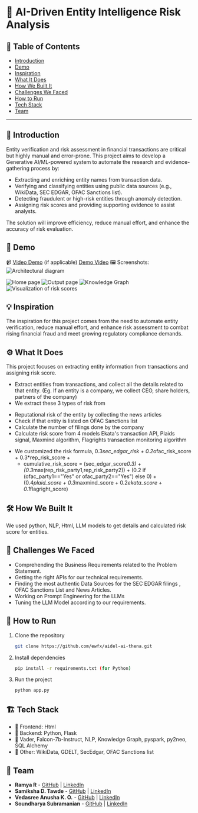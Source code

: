 # 🚀 AI-Driven Entity Intelligence Risk Analysis

## 📌 Table of Contents
- [Introduction](#introduction)
- [Demo](#demo)
- [Inspiration](#inspiration)
- [What It Does](#what-it-does)
- [How We Built It](#how-we-built-it)
- [Challenges We Faced](#challenges-we-faced)
- [How to Run](#how-to-run)
- [Tech Stack](#tech-stack)
- [Team](#team)

---

## 🎯 Introduction
Entity verification and risk assessment in financial transactions are critical but highly manual and error-prone. This project aims to develop a Generative AI/ML-powered system to automate the research and evidence-gathering process by:
 * Extracting and enriching entity names from transaction data.
 * Verifying and classifying entities using public data sources (e.g., WikiData, SEC EDGAR, OFAC Sanctions list).
 * Detecting fraudulent or high-risk entities through anomaly detection.
 * Assigning risk scores and providing supporting evidence to assist analysts.

The solution will improve efficiency, reduce manual effort, and enhance the accuracy of risk evaluation.

## 🎥 Demo 
📹 [Video Demo](#) (if applicable)
[Demo Video]([url](https://drive.google.com/file/d/1qC-DzEj6brbcQiviQsYawH7Zp8Oa8tMR/view?usp=drive_link))
🖼️ Screenshots:
![Architectural diagram](https://github.com/user-attachments/assets/478c4cad-4a1b-469c-ae8f-bec9c71e8b39)

![Home page](https://github.com/user-attachments/assets/4b6f737d-a5eb-4cbe-9c6a-5f27c0baa5ff)
![Output page](https://github.com/user-attachments/assets/c765d87d-ff33-4cf9-8dd4-376f43d4b249)
![Knowledge Graph](https://github.com/user-attachments/assets/f3ea2012-a0cc-4c8a-8062-9bcf0de69d09)
![Visualization of risk scores](https://github.com/user-attachments/assets/c2c09e32-0bbf-42d6-9695-69c3b68645ee)




## 💡 Inspiration
The inspiration for this project comes from the need to automate entity verification, reduce manual effort, and enhance risk assessment to combat rising financial fraud and meet growing regulatory compliance demands.

## ⚙️ What It Does
This project focuses on extracting entity information from transactions and assigning risk score.
* Extract entities from transactions, and collect all the details related to that entity. (Eg. If an entity is a company, we collect CEO, share holders, partners of the company)
* We extract these 3 types of risk from
 - Reputational risk of the entity by collecting the news articles 
 - Check if that entity is listed on OFAC Sanctions list
 - Calculate the number of filings done by the company
 - Calculate risk score from 4 models Ekata's transaction API, Plaids signal, Maxmind algorithm, Flagrights transaction monitoring algorithm
* We customized the risk formula, 0.3*sec_edgar_risk + 0.2*ofac_risk_score + 0.3*rep_risk_score +
  - cumulative_risk_score = (sec_edgar_score*0.3) + (0.3*max(rep_risk_party1,rep_risk_party2)) + (0.2 if (ofac_party1=="Yes" or ofac_party2=="Yes") else 0) + (0.4*plaid_score + 0.3*maxmind_score + 0.2*ekata_score + 0.1*flagright_score)

## 🛠️ How We Built It
We used python, NLP, Html, LLM models to get details and calculated risk score for entities.

## 🚧 Challenges We Faced
* Comprehending the Business Requirements related to the Problem Statement.
* Getting the right APIs for our technical requirements.
* Finding the most authentic Data Sources for the SEC EDGAR filings , OFAC Sanctions List and News Articles.
* Working on Prompt Engineering for the LLMs
* Tuning the LLM Model according to our requirements.

## 🏃 How to Run
1. Clone the repository  
   ```sh
   git clone https://github.com/ewfx/aidel-ai-thena.git
   ```
2. Install dependencies  
   ```sh
   pip install -r requirements.txt (for Python)
   ```
3. Run the project  
   ```sh
   python app.py
   ```

## 🏗️ Tech Stack
- 🔹 Frontend: Html
- 🔹 Backend: Python, Flask
- 🔹 Vader, Falcon-7b-Instruct, NLP, Knowledge Graph, pyspark, py2neo, SQL Alchemy
- 🔹 Other: WikiData, GDELT, SecEdgar, OFAC Sanctions list

## 👥 Team
- **Ramya R** - [GitHub](#https://github.com/melodyramya) | [LinkedIn](#https://www.linkedin.com/in/ramya-r-3356a9256)
- **Samiksha D. Tawde** - [GitHub](#https://github.com/SamikshaDTawde-25) | [LinkedIn](#http://www.linkedin.com/in/samiksha-tawde-b33051229)
- **Vedasree Anusha K. O.** - [GitHub](#https://github.com/vedasree-anusha) | [LinkedIn](#https://www.linkedin.com/in/vedasree-anusha-395245215/)
- **Soundharya Subramanian** - [GitHub](#https://github.com/soundharya53) | [LinkedIn](#http://www.linkedin.com/in/soundharya-s-b19661253)
